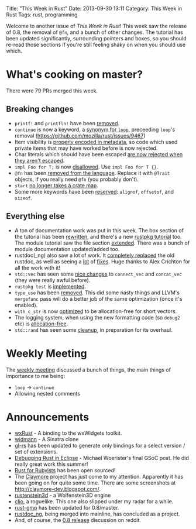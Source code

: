 Title: "This Week in Rust"
Date: 2013-09-30 13:11
Category: This Week in Rust
Tags: rust, programming

Welcome to another issue of *This Week in Rust*! This week saw the release of
0.8, the removal of `@fn`, and a bunch of other changes. The tutorial has been
updated significantly, surrounding pointers and boxes, so you should re-read
those sections if you're still feeling shaky on when you should use which.

<!-- more -->

# What's cooking on master?

There were 79 PRs merged this week.

## Breaking changes

- `printf!` and `printfln!` have been
  [removed](https://github.com/mozilla/rust/pull/9550).
- `continue` is now a keyword, a [synonym for
  `loop`](https://github.com/mozilla/rust/pull/9504), preceeding `loop`'s
  removal (https://github.com/mozilla/rust/issues/9467)
- Item visibility is [properly encoded in
  metadata](https://github.com/mozilla/rust/pull/9432), so code which used
  private items that may have worked before is now rejected.
- Char literals which should have been escaped [are now rejected when they
  aren't escaped](https://github.com/mozilla/rust/pull/9335).
- `impl Foo for T;` is now [disallowed](https://github.com/mozilla/rust/pull/9336).
  Use `impl Foo for T {}`.
- `@fn` has been [removed from the
  language](https://github.com/mozilla/rust/pull/9310). Replace it with
  `@Trait` objects, if you really need `@fn` (you probably don't).
- `start` [no longer takes a crate
  map](https://github.com/mozilla/rust/pull/9301).
- Some more keywords have been
  [reserved](https://github.com/mozilla/rust/pull/9389): `alignof`,
  `offsetof`, and `sizeof`.

## Everything else

- A ton of documentation work was put in this week. The box section of the
  tutorial has been [rewritten](https://github.com/mozilla/rust/pull/9589),
  and there's a new [rustpkg
  tutorial](https://github.com/mozilla/rust/pull/9439) too. The module
  tutorial saw the file section
  [extended](https://github.com/mozilla/rust/pull/9398). There was a bunch of
  module documentation updated/added too.
- rustdoc(_ng) also saw a lot of work. It [completely
  replaced](https://github.com/mozilla/rust/pull/9402) the old rustdoc, as
  well as seeing a [lot](https://github.com/mozilla/rust/pull/9577) of
  [fixes](https://github.com/mozilla/rust/pull/9475). Huge thanks to Alex
  Crichton for all the work with it!
- `std::vec` has seen some [nice
  changes](https://github.com/mozilla/rust/pull/9583) to `connect_vec` and
  `concat_vec` (they were really awful before).
- `rustpkg test` is [implemented](https://github.com/mozilla/rust/pull/9549).
- `type_use` has been [removed](https://github.com/mozilla/rust/pull/9538).
  This did some nasty things and LLVM's `mergefunc` pass will do a better job
  of the same optimization (once it's enabled).
- `with_c_str` is now [optimized](https://github.com/mozilla/rust/pull/9352)
  to be allocation-free for short vectors.
- The logging system, when using the new formatting code (so `debug2` etc) is
  [allocation-free](https://github.com/mozilla/rust/pull/9261).
- `std::rand` has seen some
  [cleanup](https://github.com/mozilla/rust/pull/9362), in preparation for its
  overhaul.

# Weekly Meeting

The [weekly
meeting](https://github.com/mozilla/rust/wiki/Meeting-weekly-2013-09-24)
discussed a bunch of things, the main things of importance to me being:

- `loop` -> `continue`
- Allowing nested comments

# Announcements

- [wxRust](https://github.com/kenz-gelsoft/wxRust) - A binding to the
  wxWidgets toolkit.
- [widmann](http://www.reddit.com/r/rust/comments/1neu74/the_start_of_a_sinatra_clone/)
  \-  A Sinatra clone
- [gl-rs](http://www.reddit.com/r/rust/comments/1nab2s/rustdev_opengl_glrs_updated_with_command_line/)
  has been updated to generate only bindings for a select version / set of
  extensions.
- [Debugging Rust in
  Eclipse](http://www.reddit.com/r/rust/comments/1n8y5b/debugging_rust_in_eclipse/)
  \- Michael Woerister's final GSoC post. He did really great work this
  summer!
- [Rust for Rubyists](https://github.com/steveklabnik/rust_for_rubyists) has
  been open sourced!
- The [Claymore](https://code.google.com/p/claymore-game/) project has just
  come to my attention. Apparently it has been going on for quite some time.
  There are some screenshots at <http://claymore-dev.blogspot.com/>.
- [rustenstein3d](https://github.com/JeremyLetang/rustenstein3D/) - a
  Wolfenstein3D engine
- [clio](https://github.com/eevee/clio), a roguelike. This one also slipped
  under my radar for a while.
- [rust-gmp](https://github.com/thestinger/rust-gmp) has been updated for
  0.8/master.
- [rustdoc_ng](https://github.com/cmr/rustdoc_ng), being merged into mainline,
  has concluded as a project.
- And, of course, the [0.8
  release](http://www.reddit.com/r/rust/comments/1n7q8v/08_released/)
  discussion on reddit.
